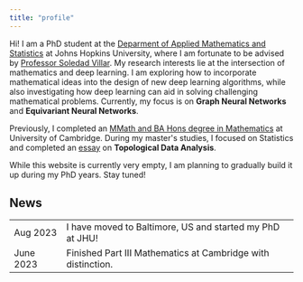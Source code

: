 ```yaml
---
title: "profile"
---
```

Hi! I am a PhD student at the [Deparment of Applied Mathematics and Statistics](https://engineering.jhu.edu/ams/) at Johns Hopkins University, where I am fortunate to be advised by [Professor Soledad Villar](https://www.ams.jhu.edu/villar/). My research interests lie at the intersection of mathematics and deep learning. I am exploring how to incorporate mathematical ideas into the design of new deep learning algorithms, while also investigating how deep learning can aid in solving challenging mathematical problems. Currently, my focus is on **Graph Neural Networks** and **Equivariant Neural Networks**.

Previously, I completed an [MMath and BA Hons degree in Mathematics](https://www.maths.cam.ac.uk/undergrad/undergrad) at University of Cambridge. During my master's studies, I focused on Statistics and completed an [essay](https://1drv.ms/b/s!AvmtE7tyQT_ggrMNzUn0DccMM91-qQ?e=NHORc7) on **Topological Data Analysis**.

While this website is currently very empty, I am planning to gradually build it up during my PhD years. Stay tuned!

## News
|        |       |
|------------|-------------|
| Aug 2023   | I have moved to Baltimore, US and started my PhD at JHU! |
| June 2023   | Finished Part III Mathematics at Cambridge with distinction.|
